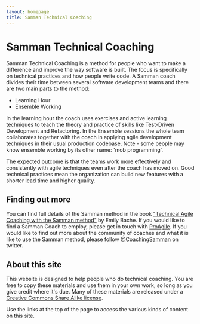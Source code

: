 ```yaml
---
layout: homepage
title: Samman Technical Coaching
---
```


# Samman Technical Coaching

Samman Technical Coaching is a method for people who want to make a difference and improve the way software is built. The focus is specifically on technical practices and how people write code. A Samman coach divides their time between several software development teams and there are two main parts to the method: 

- Learning Hour
- Ensemble Working

In the learning hour the coach uses exercises and active learning techniques to teach the theory and practice of skills like Test-Driven Development and Refactoring. In the Ensemble sessions the whole team collaborates together with the coach in applying agile development techniques in their usual production codebase. Note - some people may know ensemble working by its other name: 'mob programming'.

The expected outcome is that the teams work more effectively and consistently with agile techniques even after the coach has moved on. Good technical practices mean the organization can build new features with a shorter lead time and higher quality. 

## Finding out more

You can find full details of the Samman method in the book ["Technical Agile Coaching with the Samman method"](https://leanpub.com/techagilecoach) by Emily Bache. If you would like to find a Samman Coach to employ, please get in touch with [ProAgile](http://proagile.eu). If you would like to find out more about the community of coaches and what it is like to use the Samman method, please follow [@CoachingSamman](https://twitter.com/coachingsamman) on twitter.

## About this site

This website is designed to help people who do technical coaching. You are free to copy these materials and use them in your own work, so long as you give credit where it's due. Many of these materials are released under a [Creative Commons Share Alike license](LICENSE.html). 

Use the links at the top of the page to access the various kinds of content on this site.
